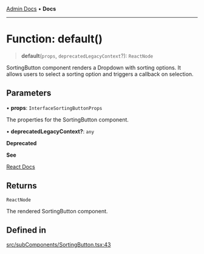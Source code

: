 [Admin Docs](/) • **Docs**

***

# Function: default()

> **default**(`props`, `deprecatedLegacyContext`?): `ReactNode`

SortingButton component renders a Dropdown with sorting options.
It allows users to select a sorting option and triggers a callback on selection.

## Parameters

• **props**: `InterfaceSortingButtonProps`

The properties for the SortingButton component.

• **deprecatedLegacyContext?**: `any`

**Deprecated**

**See**

[React Docs](https://legacy.reactjs.org/docs/legacy-context.html#referencing-context-in-lifecycle-methods)

## Returns

`ReactNode`

The rendered SortingButton component.

## Defined in

[src/subComponents/SortingButton.tsx:43](https://github.com/PalisadoesFoundation/talawa-admin/blob/main/src/subComponents/SortingButton.tsx#L43)
